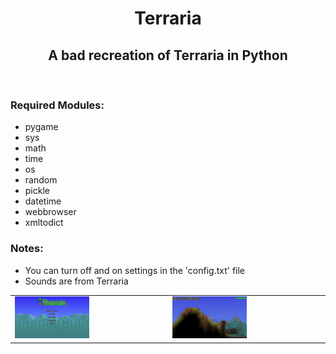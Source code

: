 <h1 align="center">Terraria</h1>
<h2 align="center">A bad recreation of Terraria in Python</h2>
<br />
<h3>Required Modules:</h3>
<ul>
	<li>pygame</li>
	<li>sys</li>
	<li>math</li>
	<li>time</li>
	<li>os</li>
	<li>random</li>
	<li>pickle</li>
	<li>datetime</li>
	<li>webbrowser</li>
	<li>xmltodict</li>
</ul>

<h3>Notes:</h3>
<ul>
	<li>You can turn off and on settings in the 'config.txt' file</li>
	<li>Sounds are from Terraria</li>
</ul>

<table>
	<tr>
		<td>
			<img src="/res/images/readme/menu_screen.png?raw=true" width="50%" height="auto" />
		</td>
		<td>
			<img src="/res/images/readme/gameplay.png?raw=true" width="50%" height="auto" />
		</td>
	</tr>
</table>
